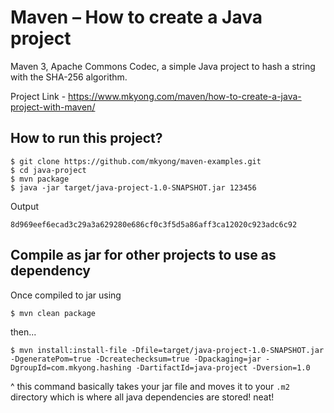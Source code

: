 # Maven – How to create a Java project
Maven 3, Apache Commons Codec, a simple Java project to hash a string with the SHA-256 algorithm.

Project Link - https://www.mkyong.com/maven/how-to-create-a-java-project-with-maven/

## How to run this project?
```
$ git clone https://github.com/mkyong/maven-examples.git
$ cd java-project
$ mvn package 
$ java -jar target/java-project-1.0-SNAPSHOT.jar 123456
```
Output
```
8d969eef6ecad3c29a3a629280e686cf0c3f5d5a86aff3ca12020c923adc6c92
```

## Compile as jar for other projects to use as dependency 
Once compiled to jar using 
``` 
$ mvn clean package
```
then...
```
$ mvn install:install-file -Dfile=target/java-project-1.0-SNAPSHOT.jar -DgeneratePom=true -Dcreatechecksum=true -Dpackaging=jar -DgroupId=com.mkyong.hashing -DartifactId=java-project -Dversion=1.0 
```
^ this command basically takes your jar file and moves it to your `.m2` directory which is where all java dependencies are stored! neat!